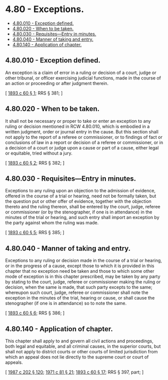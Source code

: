 # 4.80 - Exceptions.
* [4.80.010 - Exception defined.](#480010---exception-defined)
* [4.80.020 - When to be taken.](#480020---when-to-be-taken)
* [4.80.030 - Requisites—Entry in minutes.](#480030---requisitesentry-in-minutes)
* [4.80.040 - Manner of taking and entry.](#480040---manner-of-taking-and-entry)
* [4.80.140 - Application of chapter.](#480140---application-of-chapter)
## 4.80.010 - Exception defined.
An exception is a claim of error in a ruling or decision of a court, judge or other tribunal, or officer exercising judicial functions, made in the course of an action or proceeding or after judgment therein.

\[ [1893 c 60 § 1](https://leg.wa.gov/CodeReviser/documents/sessionlaw/1893c60.pdf?cite=1893%20c%2060%20§%201); RRS § 381; \]

## 4.80.020 - When to be taken.
It shall not be necessary or proper to take or enter an exception to any ruling or decision mentioned in RCW 4.80.010, which is embodied in a written judgment, order or journal entry in the cause. But this section shall not apply to the report of a referee or commissioner, or to findings of fact or conclusions of law in a report or decision of a referee or commissioner, or in a decision of a court or judge upon a cause or part of a cause, either legal or equitable, tried without a jury.

\[ [1893 c 60 § 2](https://leg.wa.gov/CodeReviser/documents/sessionlaw/1893c60.pdf?cite=1893%20c%2060%20§%202); RRS § 382; \]

## 4.80.030 - Requisites—Entry in minutes.
Exceptions to any ruling upon an objection to the admission of evidence, offered in the course of a trial or hearing, need not be formally taken, but the question put or other offer of evidence, together with the objection thereto and the ruling thereon, shall be entered by the court, judge, referee or commissioner (or by the stenographer, if one is in attendance) in the minutes of the trial or hearing, and such entry shall import an exception by the party against whom the ruling was made.

\[ [1893 c 60 § 5](https://leg.wa.gov/CodeReviser/documents/sessionlaw/1893c60.pdf?cite=1893%20c%2060%20§%205); RRS § 385; \]

## 4.80.040 - Manner of taking and entry.
Exceptions to any ruling or decision made in the course of a trial or hearing, or in the progress of a cause, except those to which it is provided in this chapter that no exception need be taken and those to which some other mode of exception is in this chapter prescribed, may be taken by any party by stating to the court, judge, referee or commissioner making the ruling or decision, when the same is made, that such party excepts to the same; whereupon such court, judge, referee or commissioner shall note the exception in the minutes of the trial, hearing or cause, or shall cause the stenographer (if one is in attendance) so to note the same.

\[ [1893 c 60 § 6](https://leg.wa.gov/CodeReviser/documents/sessionlaw/1893c60.pdf?cite=1893%20c%2060%20§%206); RRS § 386; \]

## 4.80.140 - Application of chapter.
This chapter shall apply to and govern all civil actions and proceedings, both legal and equitable, and all criminal causes, in the superior courts, but shall not apply to district courts or other courts of limited jurisdiction from which an appeal does not lie directly to the supreme court or court of appeals.

\[ [1987 c 202 § 120](https://leg.wa.gov/CodeReviser/documents/sessionlaw/1987c202.pdf?cite=1987%20c%20202%20§%20120); [1971 c 81 § 21](https://leg.wa.gov/CodeReviser/documents/sessionlaw/1971c81.pdf?cite=1971%20c%2081%20§%2021); [1893 c 60 § 17](https://leg.wa.gov/CodeReviser/documents/sessionlaw/1893c60.pdf?cite=1893%20c%2060%20§%2017); RRS § 397, part; \]

